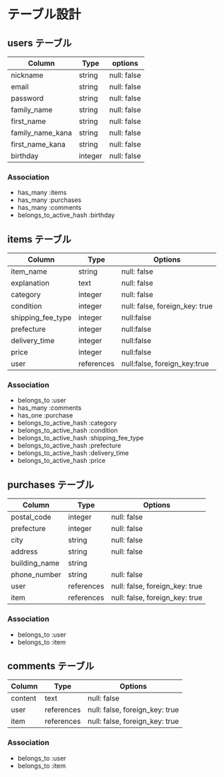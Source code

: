 # テーブル設計

## users テーブル

| Column           | Type      | options     |
| ---------------- | --------- | ----------- |
| nickname         | string    | null: false |
| email            | string    | null: false |
| password         | string    | null: false |
| family_name      | string    | null: false |
| first_name       | string    | null: false |
| family_name_kana | string    | null: false |
| first_name_kana  | string    | null: false |
| birthday         | integer   | null: false |

### Association

- has_many :items
- has_many :purchases
- has_many :comments
- belongs_to_active_hash :birthday

## items テーブル

| Column            | Type       | Options                        |
| ----------------- | ---------- | ------------------------------ |
| item_name         | string     | null: false                    |
| explanation       | text       | null: false                    |
| category          | integer    | null: false                    |
| condition         | integer    | null: false, foreign_key: true |
| shipping_fee_type | integer    | null:false                     |
| prefecture        | integer    | null:false                     |
| delivery_time     | integer    | null:false                     |
| price             | integer    | null:false                     |
| user              | references | null:false, foreign_key:true   |

### Association

- belongs_to :user
- has_many :comments
- has_one :purchase
- belongs_to_active_hash :category
- belongs_to_active_hash :condition
- belongs_to_active_hash :shipping_fee_type
- belongs_to_active_hash :prefecture
- belongs_to_active_hash :delivery_time
- belongs_to_active_hash :price

## purchases テーブル

| Column        | Type       | Options                        |
| ------------- | ---------- | ------------------------------ |
| postal_code   | integer    | null: false                    |
| prefecture    | integer    | null: false                    |
| city          | string     | null: false                    |
| address       | string     | null: false                    |
| building_name | string     |                                |
| phone_number  | string     | null: false                    |
| user          | references | null: false, foreign_key: true |
| item          | references | null: false, foreign_key: true |

### Association

- belongs_to :user
- belongs_to :item

## comments テーブル

| Column  | Type       | Options                        |
| ------- | ---------- | ------------------------------ |
| content | text       | null: false                    |
| user    | references | null: false, foreign_key: true |
| item    | references | null: false, foreign_key: true |

### Association

- belongs_to :user
- belongs_to :item